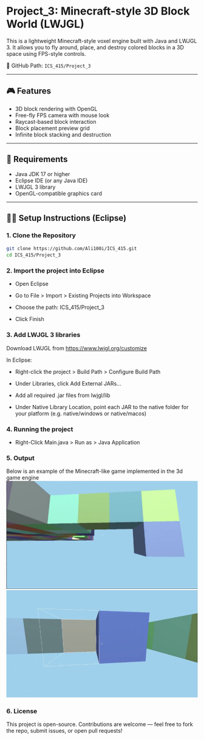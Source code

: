 # Project_3: Minecraft-style 3D Block World (LWJGL)

This is a lightweight Minecraft-style voxel engine built with Java and LWJGL 3. It allows you to fly around, place, and destroy colored blocks in a 3D space using FPS-style controls.

📁 GitHub Path: `ICS_415/Project_3`

---

## 🎮 Features

- 3D block rendering with OpenGL
- Free-fly FPS camera with mouse look
- Raycast-based block interaction
- Block placement preview grid
- Infinite block stacking and destruction

---

## 🧰 Requirements

- Java JDK 17 or higher
- Eclipse IDE (or any Java IDE)
- LWJGL 3 library
- OpenGL-compatible graphics card

---

## 🧑‍💻 Setup Instructions (Eclipse)

### 1. Clone the Repository

```bash
git clone https://github.com/Ali100i/ICS_415.git
cd ICS_415/Project_3
```

### 2. Import the project into Eclipse

- Open Eclipse

- Go to File > Import > Existing Projects into Workspace

- Choose the path: ICS_415/Project_3

- Click Finish

### 3. Add LWJGL 3 libraries

Download LWJGL from https://www.lwjgl.org/customize

In Eclipse:

  - Right-click the project > Build Path > Configure Build Path

  - Under Libraries, click Add External JARs...

  - Add all required .jar files from lwjgl/lib

  - Under Native Library Location, point each JAR to the native folder for your platform (e.g. native/windows or native/macos)

### 4. Running the project

  - Right-Click Main.java > Run as > Java Application

### 5. Output

Below is an example of the Minecraft-like game implemented in the 3d game engine
![Example Output](Output1.png)
![Example Output](Output2.png)

### 6. License

This project is open-source. Contributions are welcome — feel free to fork the repo, submit issues, or open pull requests!
